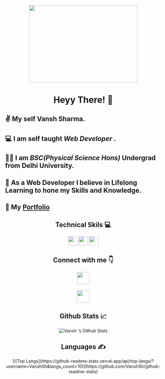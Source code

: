 <!--Gif-->
<div align="center"><img src="https://media0.giphy.com/media/xT9IgzoKnwFNmISR8I/giphy.gif?cid=ecf05e47zzsghw3nkscpxlzs73r32erfa5qdl0cxjw7fwlb4&rid=giphy.gif&ct=g" width="350px" height="250px"></div>


<!--Intro-->
<div align="center"><h1><b>  Heyy There! 👋</b></h1></div>

## ✌️ My self **Vansh Sharma**. ##

## 💻 I am self taught **_Web Developer_** . ##

## 👨‍🎓 I am **_BSC(Physical Science Hons)_** Undergrad from Delhi University.

## 📌 As a Web Developer  I believe in Lifelong Learning to hone my Skills and Knowledge. ##

## 📁 My [Portfolio](https://vanshsharma.netlify.app/)


<!--Technical skills-->
<div align="center"><h2> Technical Skils 💻 </h2>
<img src="https://user-images.githubusercontent.com/81517284/120500383-6cc5f200-c3de-11eb-9dc0-3c037275f6e6.png" height="30"/>
  
<img src="https://user-images.githubusercontent.com/81517284/120501128-fbd30a00-c3de-11eb-907a-0bc4386fc4e3.png" height="30"/>

<img src="https://upload.wikimedia.org/wikipedia/commons/thumb/3/3f/Git_icon.svg/1024px-Git_icon.svg.png" height="30"/>
</div>


<!--Contact-->
<div align="center"> <h2> Connect with me 👇</h2>  
 <a href="https://twitter.com/Vanshsh2701" target="_blank"><img src="https://image.flaticon.com/icons/png/128/145/145812.png" height="40"/></a>
  
 <a href="https://www.linkedin.com/in/vanshsharma27/" target="_blank"><img  src="https://image.flaticon.com/icons/png/512/145/145807.png" height="40" style="margin-top:5px;"/></a>   
</div>  
  


<!--Github Stats-->
<div align="center"><h2>Github Stats 📈 </h2>
  
![Vansh 's Github Stats](https://github-readme-stats.vercel.app/api?username=VanshSh&show_icons=true&theme=radical)
    
</div>
  
  
<!---Languages used-->  
<div align="center"><h2>Languages ✍️ </h2>   
[![Top Langs](https://github-readme-stats.vercel.app/api/top-langs/?username=VanshSh&langs_count=10)](https://github.com/VanshSh/github-readme-stats)
</div>


